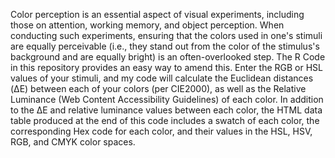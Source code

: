 Color perception is an essential aspect of visual experiments, including those on attention, working memory, and object perception. When conducting such experiments, ensuring that the colors used in one's stimuli are equally perceivable (i.e., they stand out from the color of the stimulus's background and are equally bright) is an often-overlooked step. The R Code in this repository provides an easy way to amend this. Enter the RGB or HSL values of your stimuli, and my code will calculate the Euclidean distances (ΔE) between each of your colors (per CIE2000), as well as the Relative Luminance (Web Content Accessibility Guidelines) of each color. 
In addition to the ΔE and relative luminance values between each color, the HTML data table produced at the end of this code includes a swatch of each color, the corresponding Hex code for each color, and their values in the HSL, HSV, RGB, and CMYK color spaces. 
